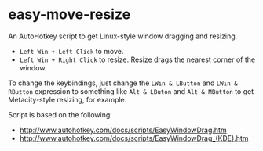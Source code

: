 easy-move-resize
================

An AutoHotkey script to get Linux-style window dragging and resizing.

- `Left Win + Left Click` to move.
- `Left Win + Right Click` to resize. Resize drags the nearest corner of the
  window.

To change the keybindings, just change the `LWin & LButton` and `LWin &
RButton` expression to something like `Alt & LButon` and `Alt & MButton` to get
Metacity-style resizing, for example.

Script is based on the following:
- http://www.autohotkey.com/docs/scripts/EasyWindowDrag.htm
- http://www.autohotkey.com/docs/scripts/EasyWindowDrag_(KDE).htm
